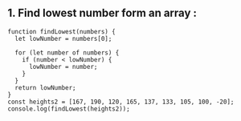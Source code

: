 ## 1. Find lowest number form an array :

```
function findLowest(numbers) {
  let lowNumber = numbers[0];

  for (let number of numbers) {
    if (number < lowNumber) {
      lowNumber = number;
    }
  }
  return lowNumber;
}
const heights2 = [167, 190, 120, 165, 137, 133, 105, 100, -20];
console.log(findLowest(heights2));

```

